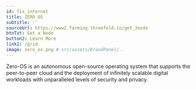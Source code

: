 ```yaml
---
id: fix_internet
title: ZERO OS
subtitle: ''
sourceUrl: https://www2.farming.threefold.io/get_3node
btnTxt: Get a Node
button2: Learn More
link2: /grid
image: zero_os.png # src/assets/brandPanel/..
---
```


Zero-OS is an autonomous open-source operating system that supports the peer-to-peer cloud and the deployment of inﬁnitely scalable digital workloads with unparalleled levels of security and privacy. 
